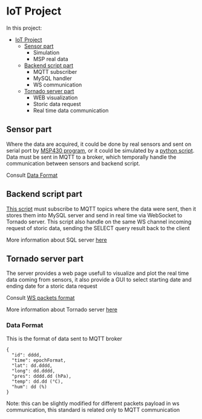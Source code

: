 # IoT Project

In this project:

- [IoT Project](#iot-project)
  - [Sensor part](#sensor-part)
    - Simulation
    - MSP real data
  - [Backend script part](#backend-script-part)
    - MQTT subscriber
    - MySQL handler
    - WS communication
  - [Tornado server part](#tornado-server-part)
    - WEB visualization
    - Storic data request
    - Real time data communication



## Sensor part

Where the data are acquired, it could be done by real sensors and sent on serial port by [MSP430 program](), or it could be simulated by a [python script](Messori-IoT.py).
Data must be sent in MQTT to a broker, which temporally handle the communication between sensors and backend script.

Consult [Data Format](#Data-format)

## Backend script part

[This script](Messori-Backend-Data-Handler.py) must subscribe to MQTT topics where the data were sent, then it stores them into MySQL server and send in real time via WebSocket to Tornado server.
This script also handle on the same WS channel incoming request of storic data, sending the SELECT query result back to the client

More information about SQL server [here](/DatabaseScheme/README.md)

## Tornado server part

The server provides a web page usefull to visualize and plot the real time data coming from sensors, it also provide a GUI to select starting date and ending date for a storic data request

Consult [WS packets format](TornadoServer/README.md#WS-packets-format)

More information about Tornado server [here](/TornadoServer)

### Data Format
This is the format of data sent to MQTT broker
```
{
  "id": dddd, 
  "time": epochFormat, 
  "lat": dd.dddd, 
  "long": dd.dddd, 
  "pres": dddd.dd (hPa), 
  "temp": dd.dd (°C), 
  "hum": dd (%)
}
```
Note: this can be slightly modified for different packets payload in ws communication, this standard is related only to MQTT communication
